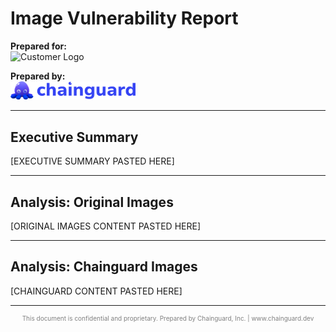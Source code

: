 # **Image Vulnerability Report** 

**Prepared for:**  
<img src="[CUSTOMER LOGO PLACEHOLDER]" alt="Customer Logo" width="200">

**Prepared by:**  
<img src="cg-logo.png" alt="Chainguard Logo" width="200">  

---

## **Executive Summary**

[EXECUTIVE SUMMARY PASTED HERE]

---

## **Analysis: Original Images**

[ORIGINAL IMAGES CONTENT PASTED HERE]

---

## **Analysis: Chainguard Images**

[CHAINGUARD CONTENT PASTED HERE]


<footer>
<hr>
<p style="text-align: center; font-size: 10px; color: gray;">
This document is confidential and proprietary. Prepared by Chainguard, Inc. | www.chainguard.dev
</p>
</footer>
